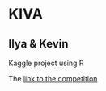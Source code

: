 # KIVA
## Ilya & Kevin

Kaggle project using R

The [link to the competition](https://www.kaggle.com/bonovandoo/kiva-eda-rmarkdown)
